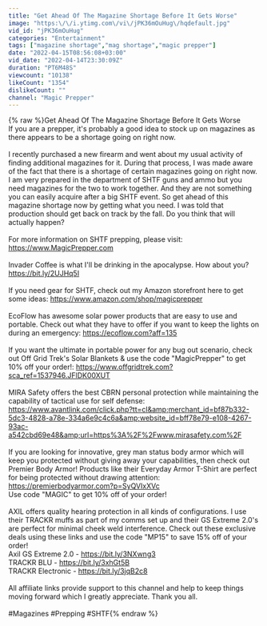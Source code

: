 ```yaml
---
title: "Get Ahead Of The Magazine Shortage Before It Gets Worse"
image: "https:\/\/i.ytimg.com\/vi\/jPK36mOuHug\/hqdefault.jpg"
vid_id: "jPK36mOuHug"
categories: "Entertainment"
tags: ["magazine shortage","mag shortage","magic prepper"]
date: "2022-04-15T08:56:08+03:00"
vid_date: "2022-04-14T23:30:09Z"
duration: "PT6M48S"
viewcount: "10138"
likeCount: "1354"
dislikeCount: ""
channel: "Magic Prepper"
---
```

{% raw %}Get Ahead Of The Magazine Shortage Before It Gets Worse<br />If you are a prepper, it's probably a good idea to stock up on magazines as there appears to be a shortage going on right now.<br /><br />I recently purchased a new firearm and went about my usual activity of finding additional magazines for it. During that process, I was made aware of the fact that there is a shortage of certain magazines going on right now. I am very prepared in the department of SHTF guns and ammo but you need magazines for the two to work together. And they are not something you can easily acquire after a big SHTF event. So get ahead of this magazine shortage now by getting what you need. I was told that production should get back on track by the fall. Do you think that will actually happen?<br /><br />For more information on SHTF prepping, please visit: <a rel="nofollow" target="blank" href="https://www.MagicPrepper.com">https://www.MagicPrepper.com</a><br /><br />Invader Coffee is what I'll be drinking in the apocalypse. How about you?<br /><a rel="nofollow" target="blank" href="https://bit.ly/2UJHq5I">https://bit.ly/2UJHq5I</a><br /><br />If you need gear for SHTF, check out my Amazon storefront here to get some ideas: <a rel="nofollow" target="blank" href="https://www.amazon.com/shop/magicprepper">https://www.amazon.com/shop/magicprepper</a><br /><br />EcoFlow has awesome solar power products that are easy to use and portable. Check out what they have to offer if you want to keep the lights on during an emergency: <a rel="nofollow" target="blank" href="https://ecoflow.com?aff=135">https://ecoflow.com?aff=135</a><br /><br />If you want the ultimate in portable power for any bug out scenario, check out Off Grid Trek's Solar Blankets &amp; use the code &quot;MagicPrepper&quot; to get 10% off your order!: <a rel="nofollow" target="blank" href="https://www.offgridtrek.com?sca_ref=1537946.JFlDK00XUT">https://www.offgridtrek.com?sca_ref=1537946.JFlDK00XUT</a><br /><br />MIRA Safety offers the best CBRN personal protection while maintaining the capability of tactical use for self defense: <a rel="nofollow" target="blank" href="https://www.avantlink.com/click.php?tt=cl&amp;merchant_id=bf87b332-5dc3-4828-a78e-334a6e9c4c6a&amp;website_id=bff78e79-e108-4267-93ac-a542cbd69e48&amp;url=https%3A%2F%2Fwww.mirasafety.com%2F">https://www.avantlink.com/click.php?tt=cl&amp;merchant_id=bf87b332-5dc3-4828-a78e-334a6e9c4c6a&amp;website_id=bff78e79-e108-4267-93ac-a542cbd69e48&amp;url=https%3A%2F%2Fwww.mirasafety.com%2F</a><br /><br />If you are looking for innovative, grey man status body armor which will keep you protected without giving away your capabilities, then check out Premier Body Armor! Products like their Everyday Armor T-Shirt are perfect for being protected without drawing attention: <a rel="nofollow" target="blank" href="https://premierbodyarmor.com?p=SyQVIxXVc">https://premierbodyarmor.com?p=SyQVIxXVc</a><br />Use code &quot;MAGIC&quot; to get 10% off of your order!<br /><br />AXIL offers quality hearing protection in all kinds of configurations. I use their TRACKR muffs as part of my comms set up and their GS Extreme 2.0's are perfect for minimal cheek weld interference. Check out these exclusive deals using these links and use the code &quot;MP15&quot; to save 15% off of your order!<br />Axil GS Extreme 2.0 - <a rel="nofollow" target="blank" href="https://bit.ly/3NXwng3">https://bit.ly/3NXwng3</a><br />TRACKR BLU - <a rel="nofollow" target="blank" href="https://bit.ly/3xhGt5B">https://bit.ly/3xhGt5B</a><br />TRACKR Electronic - <a rel="nofollow" target="blank" href="https://bit.ly/3jqB2c8">https://bit.ly/3jqB2c8</a><br /><br />All affiliate links provide support to this channel and help to keep things moving forward which I greatly appreciate. Thank you all.<br /><br />#Magazines #Prepping #SHTF{% endraw %}
